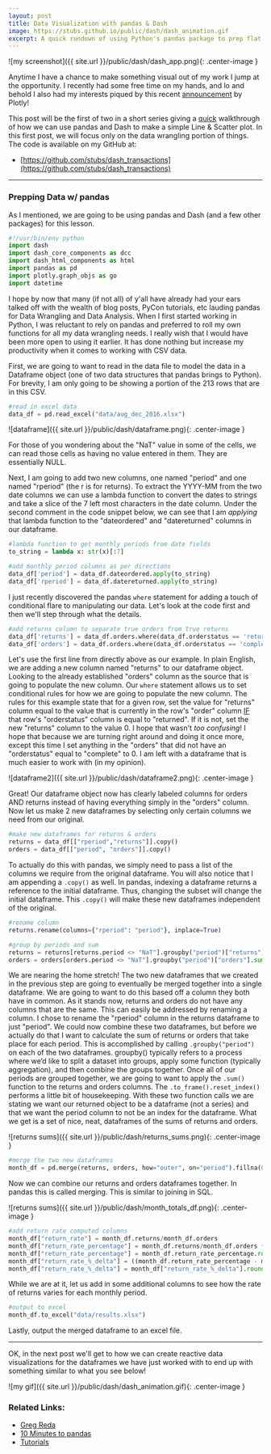 ```yaml
---
layout: post
title: Data Visualization with pandas & Dash
image: https://stubs.github.io/public/dash/dash_animation.gif
excerpt: A quick rundown of using Python's pandas package to prep flat file data for plotting with Dash.
---
```

![my screenshot]({{ site.url }}/public/dash/dash_app.png){: .center-image }

Anytime I have a chance to make something visual out of my work I jump at the
opportunity. I recently had some free time on my hands, and lo and behold I also had my
interests piqued by this recent [announcement](https://medium.com/@plotlygraphs/introducing-dash-5ecf7191b503) by Plotly!

This post will be the first of two in a short series giving a <u>quick</u> walkthrough
of how we can use pandas and Dash to make a simple Line & Scatter plot. In this
first post, we will focus only on the data wrangling portion of things. The code
is available on my GitHub at:

* [https://github.com/stubs/dash_transactions](https://github.com/stubs/dash_transactions)

---

### Prepping Data w/ pandas
As I mentioned, we are going to be using pandas and Dash (and a few other packages)
for this lesson.

```python
#!/usr/bin/env python
import dash
import dash_core_components as dcc
import dash_html_components as html
import pandas as pd
import plotly.graph_objs as go
import datetime
```

I hope by now that many (if not all) of y'all have already had your
ears talked off with the wealth of blog posts, PyCon tutorials, etc lauding pandas for
Data Wrangling and Data Analysis. When I first started working in Python, I was reluctant
to rely on pandas and preferred to roll my own functions for all my data wrangling needs. I
really wish that I would have been more open to using it earlier. It has done nothing but
increase my productivity when it comes to working with CSV data.

First, we are going to want to read in the data file to model the data in a
Dataframe object (one of two data structures that pandas brings to Python). For brevity,
I am only going to be showing a portion of the 213 rows that are in this CSV.

```python
#read in excel data
data_df = pd.read_excel("data/aug_dec_2016.xlsx")
```
![dataframe]({{ site.url }}/public/dash/dataframe.png){: .center-image }

For those of you wondering about the "NaT" value in some of the cells, we can
read those cells as having no value entered in them. They are essentially NULL.


Next, I am going to add two new columns, one named "period" and one named "rperiod" (the r is
for returns). To extract the YYYY-MM from the two date columns we can use a lambda
function to convert the dates to strings and take a slice of the 7 left most characters in
the date column. Under the second comment in the code snippet below, we can see that
I am *applying* that lambda function to the "dateordered" and "datereturned" columns
in our dataframe.

```python
#lambda function to get monthly periods from date fields
to_string = lambda x: str(x)[:7]

#add monthly period columns as per directions
data_df['period'] = data_df.dateordered.apply(to_string)
data_df['rperiod'] = data_df.datereturned.apply(to_string)
```

I just recently discovered the pandas `where` statement for adding a touch of conditional
flare to manipulating our data. Let's look at the code first and then we'll step through
what the details.

```python
#add returns column to separate true orders from true returns
data_df['returns'] = data_df.orders.where(data_df.orderstatus == 'returned',0)
data_df['orders'] = data_df.orders.where(data_df.orderstatus == 'complete',0)
```

Let's use the first line from directly above as our example. In plain English,
we are adding a new column named "returns" to our dataframe object. Looking to
the already established "orders" column as the source that is going to populate
the new column.  Our `where` statement allows us to set conditional rules for how
we are going to populate the new column. The rules for this example state that
for a given row, set the value for "returns" column equal to the value that is
currently in the row's "order" column <u>IF</u> that row's "orderstatus" column
is equal to "returned".  If it is not, set the new "returns" column to the value 0.
I hope that wasn't *too confusing*! I hope that because we are turning right
around and doing it once more, except this time I set anything in the "orders"
that did not have an "orderstatus" equal to "complete" to 0. I am left with a
dataframe that is much easier to work with (in my opinion).

![dataframe2]({{ site.url }}/public/dash/dataframe2.png){: .center-image }

Great! Our dataframe object now has clearly labeled columns for orders AND returns
instead of having everything simply in the "orders" column.  Now let us make 2 new dataframes
by selecting only certain columns we need from our original.

```python
#make new dataframes for returns & orders
returns = data_df[["rperiod","returns"]].copy()
orders = data_df[["period", "orders"]].copy()
```

To actually do this with pandas, we simply need to pass a list of the columns we require from
the original dataframe. You will also notice that I am appending a `.copy()` as well.
In pandas, indexing a dataframe returns a reference to the initial dataframe.
Thus, changing the subset will change the initial dataframe. This `.copy()` will
make these new dataframes independent of the original.

```python
#rename column
returns.rename(columns={"rperiod": "period"}, inplace=True)

#group by periods and sum
returns = returns[returns.period <> "NaT"].groupby("period")["returns"].sum().to_frame().reset_index()
orders = orders[orders.period <> "NaT"].groupby("period")["orders"].sum().to_frame().reset_index()
```

We are nearing the home stretch! The two new dataframes that we created in the
previous step are going to eventually be merged together into a single dataframe.
We are going to want to do this based off a column they both have in common.
As it stands now, returns and orders do not have any columns that are the same.
This can easily be addressed by renaming a column.  I chose to rename the "rperiod"
column in the returns dataframe to just "period". We could now combine these two
dataframes, but before we actually do that I want to calculate the sum of returns
or orders that take place for each period. This is accomplished by calling `.groupby("period")`
on each of the two dataframes. groupby() typically refers to a process where we’d
like to split a dataset into groups, apply some function (typically aggregation),
and then combine the groups together. Once all of our periods are grouped together,
we are going to want to apply the `.sum()` function to the returns and orders columns.
The `.to_frame().reset_index()` performs a little bit of housekeeping. With these
two function calls we are stating we want our returned object to be a dataframe
(not a series) and that we want the period column to not be an index for the dataframe.
What we get is a set of nice, neat, dataframes of the sums of returns and orders.

![returns sums]({{ site.url }}/public/dash/returns_sums.png){: .center-image }

```python
#merge the two new dataframes
month_df = pd.merge(returns, orders, how="outer", on="period").fillna(0)
```

Now we can combine our returns and orders dataframes together. In pandas this is called merging. This is similar to joining in SQL.

![returns sums]({{ site.url }}/public/dash/month_totals_df.png){: .center-image }

```python
#add return rate computed columns
month_df["return_rate"] = month_df.returns/month_df.orders
month_df["return_rate_percentage"] = month_df.returns/month_df.orders * 100
month_df["return_rate_percentage"] = month_df.return_rate_percentage.round(2)
month_df["return_rate_%_delta"] = ((month_df.return_rate_percentage - month_df.return_rate_percentage.shift(1))/month_df.return_rate_percentage.shift(1))
month_df["return_rate_%_delta"] = month_df["return_rate_%_delta"].round(2)
```

While we are at it, let us add in some additional columns to see how the rate of returns varies for each monthly period.

```python
#output to excel
month_df.to_excel("data/results.xlsx")
```

Lastly, output the merged dataframe to an excel file.

---

OK, in the next post we'll get to how we can create reactive data visualizations for the dataframes we have just worked with to end up with
something similar to what you see below!

![my gif]({{ site.url }}/public/dash/dash_animation.gif){: .center-image }

### Related Links:
* [Greg Reda](http://www.gregreda.com/2013/10/26/intro-to-pandas-data-structures/)
* [10 Minutes to pandas](http://pandas.pydata.org/pandas-docs/stable/10min.html)
* [Tutorials](http://pandas.pydata.org/pandas-docs/stable/tutorials.html)
